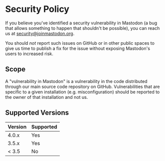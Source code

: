 # Security Policy

If you believe you've identified a security vulnerability in Mastodon (a bug that allows something to happen that shouldn't be possible), you can reach us at <security@joinmastodon.org>.

You should *not* report such issues on GitHub or in other public spaces to give us time to publish a fix for the issue without exposing Mastodon's users to increased risk.

## Scope

A "vulnerability in Mastodon" is a vulnerability in the code distributed through our main source code repository on GitHub. Vulnerabilities that are specific to a given installation (e.g. misconfiguration) should be reported to the owner of that installation and not us.

## Supported Versions

| Version | Supported |
| ------- | ----------|
| 4.0.x   | Yes       |
| 3.5.x   | Yes       |
| < 3.5   | No        |
